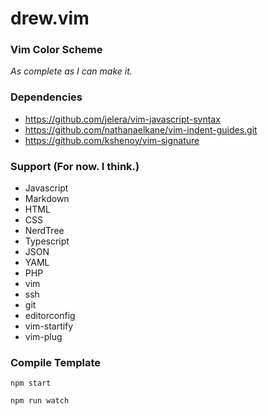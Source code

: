 drew.vim
========

### Vim Color Scheme

*As complete as I can make it.*

### Dependencies
- https://github.com/jelera/vim-javascript-syntax
- https://github.com/nathanaelkane/vim-indent-guides.git
- https://github.com/kshenoy/vim-signature

### Support (For now. I think.)
- Javascript
- Markdown
- HTML
- CSS
- NerdTree
- Typescript
- JSON
- YAML
- PHP
- vim
- ssh 
- git 
- editorconfig
- vim-startify
- vim-plug

### Compile Template
``` node
npm start
```
``` node
npm run watch
```
